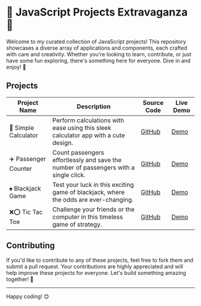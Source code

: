 # 🚀 JavaScript Projects Extravaganza 🎉

Welcome to my curated collection of JavaScript projects!
This repository showcases a diverse array of applications and components, each crafted with care and creativity. Whether you're looking to learn, contribute, or just have some fun exploring, there's something here for everyone. Dive in and enjoy! 🌟

## Projects

| Project Name            | Description                                                                                  | Source Code  | Live Demo  |
|-------------------------|----------------------------------------------------------------------------------------------|--------------|------------|
| 🧮 Simple Calculator    | Perform calculations with ease using this sleek calculator app with a cute design.           | [GitHub](https://github.com/Yumna0019/Calculator)  | [Demo](https://calculator-x-js.netlify.app/)  |
| ✈️ Passenger Counter     | Count passengers effortlessly and save the number of passengers with a single click.        | [GitHub](https://github.com/Yumna0019/Passenger-Counter-App)  | [Demo](https://passenger-counter-app-x-js.netlify.app/)  |
| ♠️ Blackjack Game        | Test your luck in this exciting game of blackjack, where the odds are ever-changing.         | [GitHub](https://github.com/Yumna0019/Blackjack-Game)  | [Demo](https://blackjack-game-x-js.netlify.app/)  |
| ❌⭕ Tic Tac Toe          | Challenge your friends or the computer in this timeless game of strategy.                    | [GitHub](https://github.com/Yumna0019/Tic-Tac-Toe-Game)  | [Demo](https://tic-tac-toe-game-x-js.netlify.app/)  |

## Contributing

If you'd like to contribute to any of these projects, feel free to fork them and submit a pull request. Your contributions are highly appreciated and will help improve these projects for everyone. Let's build something amazing together! 🚀

---

Happy coding! 😊
